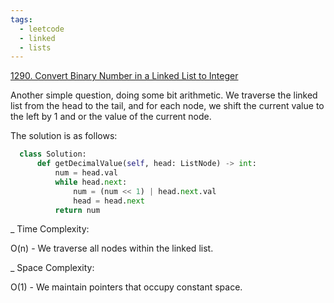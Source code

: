 ```yaml
---
tags:
  - leetcode
  - linked
  - lists
---
```


<a href="https://leetcode.com/problems/convert-binary-number-in-a-linked-list-to-integer/">
1290. Convert Binary Number in a Linked List to Integer</a>

Another simple question, doing some bit arithmetic. We traverse the linked list
from the head to the tail, and for each node, we shift the current value to the
left by 1 and or the value of the current node.

The solution is as follows:

```python
  class Solution:
      def getDecimalValue(self, head: ListNode) -> int:
          num = head.val
          while head.next:
              num = (num << 1) | head.next.val
              head = head.next
          return num
```

\_ Time Complexity:

O(n) - We traverse all nodes within the linked list.

\_ Space Complexity:

O(1) - We maintain pointers that occupy constant space.
